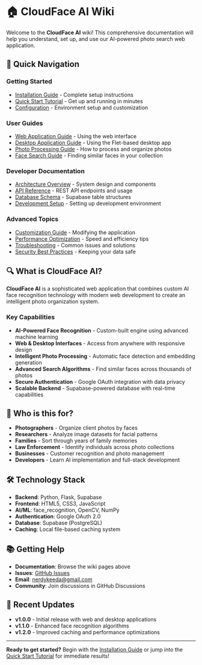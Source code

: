 # 🏠 CloudFace AI Wiki

Welcome to the **CloudFace AI** wiki! This comprehensive documentation will help you understand, set up, and use our AI-powered photo search web application.

## 🚀 Quick Navigation

### **Getting Started**
- [Installation Guide](Installation-Guide.md) - Complete setup instructions
- [Quick Start Tutorial](Quick-Start-Tutorial.md) - Get up and running in minutes
- [Configuration](Configuration.md) - Environment setup and customization

### **User Guides**
- [Web Application Guide](Web-Application-Guide.md) - Using the web interface
- [Desktop Application Guide](Desktop-Application-Guide.md) - Using the Flet-based desktop app
- [Photo Processing Guide](Photo-Processing-Guide.md) - How to process and organize photos
- [Face Search Guide](Face-Search-Guide.md) - Finding similar faces in your collection

### **Developer Documentation**
- [Architecture Overview](Architecture-Overview.md) - System design and components
- [API Reference](API-Reference.md) - REST API endpoints and usage
- [Database Schema](Database-Schema.md) - Supabase table structures
- [Development Setup](Development-Setup.md) - Setting up development environment

### **Advanced Topics**
- [Customization Guide](Customization-Guide.md) - Modifying the application
- [Performance Optimization](Performance-Optimization.md) - Speed and efficiency tips
- [Troubleshooting](Troubleshooting.md) - Common issues and solutions
- [Security Best Practices](Security-Best-Practices.md) - Keeping your data safe

## 🔍 What is CloudFace AI?

**CloudFace AI** is a sophisticated web application that combines custom AI face recognition technology with modern web development to create an intelligent photo organization system.

### **Key Capabilities**
- **AI-Powered Face Recognition** - Custom-built engine using advanced machine learning
- **Web & Desktop Interfaces** - Access from anywhere with responsive design
- **Intelligent Photo Processing** - Automatic face detection and embedding generation
- **Advanced Search Algorithms** - Find similar faces across thousands of photos
- **Secure Authentication** - Google OAuth integration with data privacy
- **Scalable Backend** - Supabase-powered database with real-time capabilities

## 🎯 Who is this for?

- **Photographers** - Organize client photos by faces
- **Researchers** - Analyze image datasets for facial patterns
- **Families** - Sort through years of family memories
- **Law Enforcement** - Identify individuals across photo collections
- **Businesses** - Customer recognition and photo management
- **Developers** - Learn AI implementation and full-stack development

## 🛠️ Technology Stack

- **Backend**: Python, Flask, Supabase
- **Frontend**: HTML5, CSS3, JavaScript
- **AI/ML**: face_recognition, OpenCV, NumPy
- **Authentication**: Google OAuth 2.0
- **Database**: Supabase (PostgreSQL)
- **Caching**: Local file-based caching system

## 📚 Getting Help

- **Documentation**: Browse the wiki pages above
- **Issues**: [GitHub Issues](https://github.com/nerdykeeda/cloudface-ai.com/issues)
- **Email**: nerdykeeda@gmail.com
- **Community**: Join discussions in GitHub Discussions

## 🔄 Recent Updates

- **v1.0.0** - Initial release with web and desktop applications
- **v1.1.0** - Enhanced face recognition algorithms
- **v1.2.0** - Improved caching and performance optimizations

---

**Ready to get started?** Begin with the [Installation Guide](Installation-Guide.md) or jump into the [Quick Start Tutorial](Quick-Start-Tutorial.md) for immediate results!
